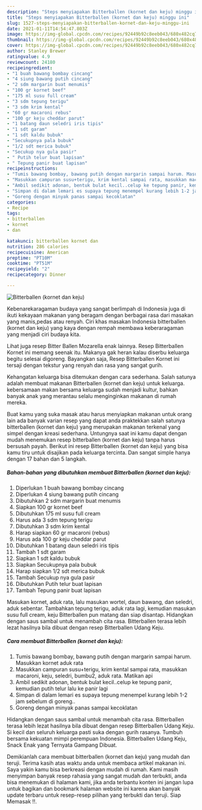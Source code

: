 ```yaml
---
description: "Steps menyiapakan Bitterballen (kornet dan keju) minggu ini"
title: "Steps menyiapakan Bitterballen (kornet dan keju) minggu ini"
slug: 1527-steps-menyiapakan-bitterballen-kornet-dan-keju-minggu-ini
date: 2021-01-11T14:54:47.803Z
image: https://img-global.cpcdn.com/recipes/92449b92c8eeb043/680x482cq70/bitterballen-kornet-dan-keju-foto-resep-utama.jpg
thumbnail: https://img-global.cpcdn.com/recipes/92449b92c8eeb043/680x482cq70/bitterballen-kornet-dan-keju-foto-resep-utama.jpg
cover: https://img-global.cpcdn.com/recipes/92449b92c8eeb043/680x482cq70/bitterballen-kornet-dan-keju-foto-resep-utama.jpg
author: Stanley Brewer
ratingvalue: 4.9
reviewcount: 24180
recipeingredient:
- "1 buah bawang bombay cincang"
- "4 siung bawang putih cincang"
- "2 sdm margarin buat menumis"
- "100 gr kornet beef"
- "175 ml susu full cream"
- "3 sdm tepung terigu"
- "3 sdm krim kental"
- "60 gr macaroni rebus"
- "100 gr keju cheddar parut"
- "1 batang daun seledri iris tipis"
- "1 sdt garam"
- "1 sdt kaldu bubuk"
- "Secukupnya pala bubuk"
- "1/2 sdt merica bubuk"
- "Secukup nya gula pasir"
- " Putih telur buat lapisan"
- " Tepung panir buat lapisan"
recipeinstructions:
- "Tumis bawang bombay, bawang putih dengan margarin sampai harum. Masukkan kornet aduk rata"
- "Masukkan campuran susu+terigu, krim kental sampai rata, masukkan macaroni, keju, seledri, bumbu2, aduk rata. Matikan api"
- "Ambil sedikit adonan, bentuk bulat kecil..celup ke tepung panir, kemudian putih telur lalu ke panir lagi"
- "Simpan di dalam lemari es supaya tepung menempel kurang lebih 1-2 jam sebelum di goreng.."
- "Goreng dengan minyak panas sampai kecoklatan"
categories:
- Recipe
tags:
- bitterballen
- kornet
- dan

katakunci: bitterballen kornet dan 
nutrition: 286 calories
recipecuisine: American
preptime: "PT10M"
cooktime: "PT51M"
recipeyield: "2"
recipecategory: Dinner

---
```



![Bitterballen (kornet dan keju)](https://img-global.cpcdn.com/recipes/92449b92c8eeb043/680x482cq70/bitterballen-kornet-dan-keju-foto-resep-utama.jpg)

Kebenarekaragaman budaya yang sangat berlimpah di Indonesia juga di ikuti kekayaan makanan yang beragam dengan berbagai rasa dari masakan yang manis,pedas atau renyah. Ciri khas masakan Indonesia bitterballen (kornet dan keju) yang kaya dengan rempah membawa keberaragaman yang menjadi ciri budaya kita.


Lihat juga resep Bitter Ballen Mozarella enak lainnya. Resep Bitterballen Kornet ini memang seenak itu. Makanya gak heran kalau diserbu keluarga begitu selesai digoreng. Bayangkan saja, Resep Bitterballen Kornet ini tersaji dengan tekstur yang renyah dan rasa yang sangat gurih.

Kehangatan keluarga bisa ditemukan dengan cara sederhana. Salah satunya adalah membuat makanan Bitterballen (kornet dan keju) untuk keluarga. kebersamaan makan bersama keluarga sudah menjadi kultur, bahkan banyak anak yang merantau selalu menginginkan makanan di rumah mereka.

Buat kamu yang suka masak atau harus menyiapkan makanan untuk orang lain ada banyak varian resep yang dapat anda praktekkan salah satunya bitterballen (kornet dan keju) yang merupakan makanan terkenal yang simpel dengan kreasi sederhana. Untungnya saat ini kamu dapat dengan mudah menemukan resep bitterballen (kornet dan keju) tanpa harus bersusah payah.
Berikut ini resep Bitterballen (kornet dan keju) yang bisa kamu tiru untuk disajikan pada keluarga tercinta. Dan sangat simple hanya dengan 17 bahan dan 5 langkah.


<!--inarticleads1-->

##### Bahan-bahan yang dibutuhkan membuat Bitterballen (kornet dan keju):

1. Diperlukan 1 buah bawang bombay cincang
1. Diperlukan 4 siung bawang putih cincang
1. Dibutuhkan 2 sdm margarin buat menumis
1. Siapkan 100 gr kornet beef
1. Dibutuhkan 175 ml susu full cream
1. Harus ada 3 sdm tepung terigu
1. Dibutuhkan 3 sdm krim kental
1. Harap siapkan 60 gr macaroni (rebus)
1. Harus ada 100 gr keju cheddar parut
1. Dibutuhkan 1 batang daun seledri iris tipis
1. Tambah 1 sdt garam
1. Siapkan 1 sdt kaldu bubuk
1. Siapkan Secukupnya pala bubuk
1. Harap siapkan 1/2 sdt merica bubuk
1. Tambah Secukup nya gula pasir
1. Dibutuhkan  Putih telur buat lapisan
1. Tambah  Tepung panir buat lapisan


Masukan kornet, aduk rata, lalu masukan wortel, daun bawang, dan seledri, aduk sebentar. Tambahkan tepung terigu, aduk rata lagi, kemudian masukan susu full cream, keju Bitterballen pun matang dan siap disantap. Hidangkan dengan saus sambal untuk menambah cita rasa. Bitterballen terasa lebih lezat hasilnya bila dibuat dengan resep Bitterballen Udang Keju. 

<!--inarticleads2-->

##### Cara membuat  Bitterballen (kornet dan keju):

1. Tumis bawang bombay, bawang putih dengan margarin sampai harum. Masukkan kornet aduk rata
1. Masukkan campuran susu+terigu, krim kental sampai rata, masukkan macaroni, keju, seledri, bumbu2, aduk rata. Matikan api
1. Ambil sedikit adonan, bentuk bulat kecil..celup ke tepung panir, kemudian putih telur lalu ke panir lagi
1. Simpan di dalam lemari es supaya tepung menempel kurang lebih 1-2 jam sebelum di goreng..
1. Goreng dengan minyak panas sampai kecoklatan


Hidangkan dengan saus sambal untuk menambah cita rasa. Bitterballen terasa lebih lezat hasilnya bila dibuat dengan resep Bitterballen Udang Keju. Si kecil dan seluruh keluarga pasti suka dengan gurih rasanya. Tumbuh bersama kekuatan mimpi perempuan Indonesia. Bitterballen Udang Keju, Snack Enak yang Ternyata Gampang Dibuat. 

Demikianlah cara membuat bitterballen (kornet dan keju) yang mudah dan teruji. Terima kasih atas waktu anda untuk membaca artikel makanan ini. Saya yakin kamu bisa berkreasi dengan mudah di rumah. Kami masih menyimpan banyak resep rahasia yang sangat mudah dan terbukti, anda bisa menemukan di halaman kami, jika anda terbantu konten ini jangan lupa untuk bagikan dan bookmark halaman website ini karena akan banyak update terbaru untuk resep-resep pilihan yang terbukti dan teruji. Siap Memasak !!. 

